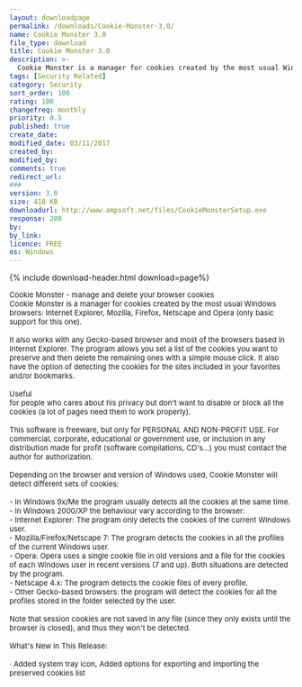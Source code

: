 ```yaml
---
layout: downloadpage
permalink: /downloads/Cookie-Monster-3,0/
name: Cookie Monster 3.0
file_type: download
title: Cookie Monster 3.0
description: >-
  Cookie Monster is a manager for cookies created by the most usual Windows browsers: Internet Explorer, Mozilla, Firefox, Netscape and Opera (only basic support for this one).
tags: [Security Related]
category: Security
sort_order: 100
rating: 100
changefreq: monthly
priority: 0.5
published: true
create_date: 
modified_date: 03/11/2017
created_by: 
modified_by: 
comments: true
redirect_url: 
### 
version: 3.0
size: 418 KB
downloadurl: http://www.ampsoft.net/files/CookieMonsterSetup.exe
response: 200
by: 
by_link: 
licence: FREE
os: Windows
---
```


{% include download-header.html download=page%}

<p style="fix-download-text !important">
<p><font size="2">Cookie Monster - manage and delete your browser cookies <br />
Cookie Monster is a manager for cookies created by the most usual Windows browsers: Internet Explorer, Mozilla, Firefox, Netscape and Opera (only basic support for this one). <br />
<br />
It also works with any Gecko-based browser and most of the browsers based in Internet Explorer. The program allows you set a list of the cookies you want to preserve and then delete the remaining ones with a simple mouse click. It also have the option of detecting the cookies for the sites included in your favorites and/or bookmarks. <br />
<br />
Useful <br />
for people who cares about his privacy but don't want to disable or block all the cookies (a lot of pages need them to work properly). <br />
<br />
This software is freeware, but only for PERSONAL AND NON-PROFIT USE. For commercial, corporate, educational or government use, or inclusion in any distribution made for profit (software compilations, CD's...) you must contact the author for authorization. <br />
<br />
Depending on the browser and version of Windows used, Cookie Monster will detect different sets of cookies: <br />
<br />
- In Windows 9x/Me the program usually detects all the cookies at the same time. <br />
- In Windows 2000/XP the behaviour vary according to the browser: <br />
- Internet Explorer: The program only detects the cookies of the current Windows user. <br />
- Mozilla/Firefox/Netscape 7: The program detects the cookies in all the profiles of the current Windows user. <br />
- Opera: Opera uses a single cookie file in old versions and a file for the cookies of each Windows user in recent versions (7 and up). Both situations are detected by the program. <br />
- Netscape 4.x: The program detects the cookie files of every profile. <br />
- Other Gecko-based browsers: the program will detect the cookies for all the profiles stored in the folder selected by the user. <br />
<br />
Note that session cookies are not saved in any file (since they only exists until the browser is closed), and thus they won't be detected. <br />
<br />
What's New in This Release: <br />
<br />
· Added system tray icon, Added options for exporting and importing the preserved cookies list <br />
<br />
</font></p></p>
